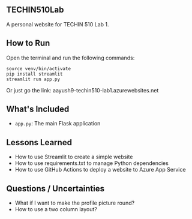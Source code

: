 ## TECHIN510Lab

A personal website for TECHIN 510 Lab 1.

## How to Run

Open the terminal and run the following commands:

```
source venv/bin/activate
pip install streamlit
streamlit run app.py
```
Or just go the link: aayush9-techin510-lab1.azurewebsites.net

## What's Included

- `app.py`: The main Flask application

## Lessons Learned

- How to use Streamlit to create a simple website
- How to use requirements.txt to manage Python dependencies
- How to use GitHub Actions to deploy a website to Azure App Service

## Questions / Uncertainties

- What if I want to make the profile picture round?
- How to use a two column layout?
